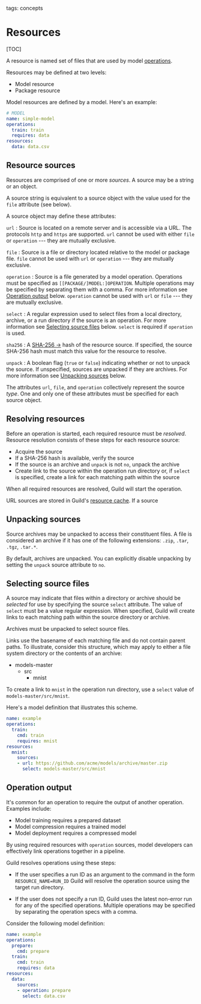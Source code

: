 tags: concepts

# Resources

[TOC]

A resource is named set of files that are used by model
[operations](/docs/operations/).

Resources may be defined at two levels:

- Model resource
- Package resource

Model resources are defined by a model. Here's an example:

``` yaml
# MODEL
name: simple-model
operations:
  train: train
  requires: data
resources:
  data: data.csv
```

## Resource sources

Resources are comprised of one or more *sources*. A source may be a
string or an object.

A source string is equivalent to a source object with the value used
for the `file` attribute (see below).

A source object may define these attributes:

`url`
: Source is located on a remote server and is accessible via a
  URL. The protocols `http` and `https` are supported. `url` cannot be
  used with either `file` or `operation` --- they are mutually
  exclusive.

`file`
: Source is a file or directory located relative to the model or
  package file. `file` cannot be used with `url` or `operation` ---
  they are mutually exclusive.

`operation`
: Source is a file generated by a model operation. Operations must be
  specified as `[[PACKAGE/]MODEL:]OPERATION`. Multiple operations may
  be specified by separating them with a comma. For more information
  see [Operation output](#operation-output) below. `operation` cannot
  be used with `url` or `file` --- they are mutually exclusive.

`select`
: A regular expression used to select files from a local directory,
  archive, or a run directory if the source is an operation. For more
  information see [Selecting source files](#selecting-source-files)
  below. `select` is required if `operation` is used.

`sha256`
: A [SHA-256 ->](https://en.wikipedia.org/wiki/SHA-2) hash of the
  resource source. If specified, the source SHA-256 hash must match
  this value for the resource to resolve.

`unpack`
: A boolean flag (`true` or `false`) indicating whether or not to
  unpack the source. If unspecified, sources are unpacked if they are
  archives. For more information see [Unpacking
  sources](#unpacking-sources) below.

The attributes `url`, `file`, and `operation` collectively represent
the source *type*. One and only one of these attributes must be
specified for each source object.

## Resolving resources

Before an operation is started, each required resource must be
*resolved*. Resource resolution consists of these steps for each
resource source:

- Acquire the source
- If a SHA-256 hash is available, verify the source
- If the source is an archive and `unpack` is not `no`, unpack the
  archive
- Create link to the source within the operation run directory or, if
  `select` is specified, create a link for each matching path within
  the source

When all required resources are resolved, Guild will start the
operation.

URL sources are stored in Guild's [resource
cache](term:resource-cache). If a source

## Unpacking sources

Source archives may be unpacked to access their constituent files. A
file is considered an archive if it has one of the following
extensions: ``.zip``, ``.tar``, ``.tgz``, ``.tar.*``.

By default, archives are unpacked. You can explicitly disable
unpacking by setting the `unpack` source attribute to ``no``.

## Selecting source files

A source may indicate that files within a directory or archive should
be *selected* for use by specifying the source `select` attribute. The
value of `select` must be a value regular expression. When specified,
Guild will create links to each matching path within the source
directory or archive.

Archives must be unpacked to select source files.

Links use the basename of each matching file and do not contain parent
paths. To illustrate, consider this structure, which may apply to
either a file system directory or the contents of an archive:

<div class="file-tree">
<ul>
<li class="is-folder open">models-master
 <ul>
 <li class="is-folder open">src
  <ul>
  <li class="is-folder">mnist
  </ul>
 </li>
 </ul>
</li>
</ul>
</div>

To create a link to ``mnist`` in the operation run directory, use a
`select` value of ``models-master/src/mnist``.

Here's a model definition that illustrates this scheme.

``` yaml
name: example
operations:
  train:
    cmd: train
    requires: mnist
resources:
  mnist:
    sources:
    - url: https://github.com/acme/models/archive/master.zip
      select: models-master/src/mnist
```

## Operation output

It's common for an operation to require the output of another
operation. Examples include:

- Model training requires a prepared dataset
- Model compression requires a trained model
- Model deployment requires a compressed model

By using required resources with `operation` sources, model developers
can effectively link operations together in a pipeline.

Guild resolves operations using these steps:

- If the user specifies a run ID as an argument to the [](cmd:run)
  command in the form ``RESOURCE_NAME=RUN_ID`` Guild will resolve the
  operation source using the target run directory.

- If the user does not specify a run ID, Guild uses the latest
  non-error run for any of the specified operations. Multiple
  operations may be specified by separating the operation specs with a
  comma.

Consider the following model definition:

``` yaml
name: example
operations:
  prepare:
    cmd: prepare
  train:
    cmd: train
    requires: data
resources:
  data:
    sources:
    - operation: prepare
      select: data.csv
```
